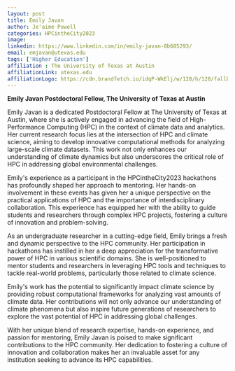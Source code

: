 ```yaml
---
layout: post
title: Emily Javan
author: Je'aime Powell
categories: HPCintheCity2023
image: 
linkedin: https://www.linkedin.com/in/emily-javan-8b685293/
email: emjavan@utexas.edu
tags: ['Higher Education']
affiliation : The University of Texas at Austin 
affiliationLink: utexas.edu
affiliationLogo: https://cdn.brandfetch.io/idqP-WkElj/w/128/h/128/fallback/lettermark/icon.webp?c=1ax1736892845532bfumLaCV7mjMBS3usv                      
---
```


**Emily Javan**
 **Postdoctoral Fellow, The University of Texas at Austin**
 
 Emily Javan is a dedicated Postdoctoral Fellow at The University of Texas at Austin, where she is actively engaged in advancing the field of High-Performance Computing (HPC) in the context of climate data and analytics. Her current research focus lies at the intersection of HPC and climate science, aiming to develop innovative computational methods for analyzing large-scale climate datasets. This work not only enhances our understanding of climate dynamics but also underscores the critical role of HPC in addressing global environmental challenges.
 
 Emily's experience as a participant in the HPCintheCity2023 hackathons has profoundly shaped her approach to mentoring. Her hands-on involvement in these events has given her a unique perspective on the practical applications of HPC and the importance of interdisciplinary collaboration. This experience has equipped her with the ability to guide students and researchers through complex HPC projects, fostering a culture of innovation and problem-solving.
 
 As an undergraduate researcher in a cutting-edge field, Emily brings a fresh and dynamic perspective to the HPC community. Her participation in hackathons has instilled in her a deep appreciation for the transformative power of HPC in various scientific domains. She is well-positioned to mentor students and researchers in leveraging HPC tools and techniques to tackle real-world problems, particularly those related to climate science.
 
 Emily's work has the potential to significantly impact climate science by providing robust computational frameworks for analyzing vast amounts of climate data. Her contributions will not only advance our understanding of climate phenomena but also inspire future generations of researchers to explore the vast potential of HPC in addressing global challenges.
 
 With her unique blend of research expertise, hands-on experience, and passion for mentoring, Emily Javan is poised to make significant contributions to the HPC community. Her dedication to fostering a culture of innovation and collaboration makes her an invaluable asset for any institution seeking to advance its HPC capabilities.  
                    
